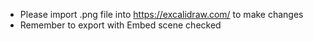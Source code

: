 - Please import .png file into https://excalidraw.com/ to make changes
- Remember to export with Embed scene checked